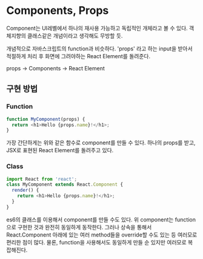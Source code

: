 # Components, Props

Component는 UI레벨에서 하나의 재사용 가능하고 독립적인 개체라고 볼 수 있다. 객체지향의 클래스같은 개념이라고 생각해도 무방할 듯. 

개념적으로 자바스크립트의 function과 비슷하다. 'props' 라고 하는 input을 받아서 적절하게 처리 후 화면에 그려야하는 React Element를 돌려준다.

props -&gt; Components -&gt; React Element



## 구현 방법

### Function

```js
function MyComponent(props) {
  return <h1>Hello {props.name}!</h1>;
}
```

가장 간단하게는 위와 같은 함수로 component를 만들 수 있다. 하나의 props를 받고, JSX로 표현된 React Element를 돌려주고 있다.

### Class

```js
import React from 'react';
class MyComponent extends React.Component {
  render() {
    return <h1>Hello {props.name}!</h1>;
  }
}
```

es6의 클래스를 이용해서 component를 만들 수도 있다. 위 component는 function으로 구현한 것과 완전히 동일하게 동작한다. 그러나 상속을 통해서 React.Component 아래에 있는 여러 method들을 override할 수도 있는 등 여러모로 편리한 점이 많다. 물론, function을 사용해서도 동일하게 만들 순 있지만 여러모로 복잡해진다.





